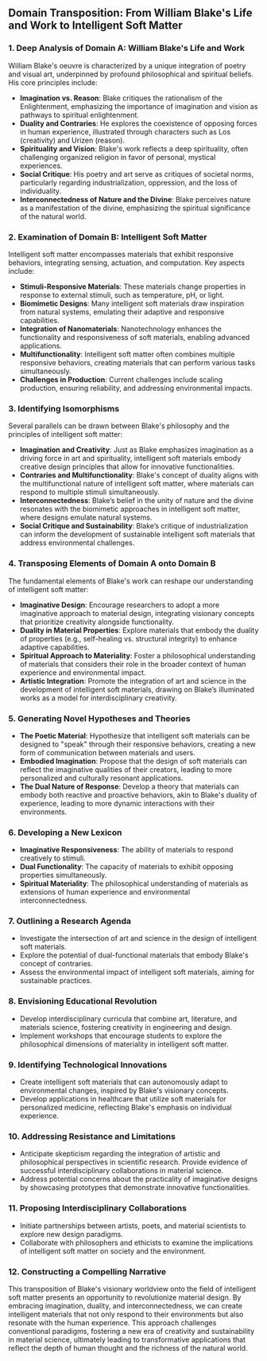 ## Domain Transposition: From William Blake's Life and Work to Intelligent Soft Matter

### 1. Deep Analysis of Domain A: William Blake's Life and Work

William Blake's oeuvre is characterized by a unique integration of poetry and visual art, underpinned by profound philosophical and spiritual beliefs. His core principles include:

- **Imagination vs. Reason**: Blake critiques the rationalism of the Enlightenment, emphasizing the importance of imagination and vision as pathways to spiritual enlightenment.
- **Duality and Contraries**: He explores the coexistence of opposing forces in human experience, illustrated through characters such as Los (creativity) and Urizen (reason).
- **Spirituality and Vision**: Blake's work reflects a deep spirituality, often challenging organized religion in favor of personal, mystical experiences.
- **Social Critique**: His poetry and art serve as critiques of societal norms, particularly regarding industrialization, oppression, and the loss of individuality.
- **Interconnectedness of Nature and the Divine**: Blake perceives nature as a manifestation of the divine, emphasizing the spiritual significance of the natural world.

### 2. Examination of Domain B: Intelligent Soft Matter

Intelligent soft matter encompasses materials that exhibit responsive behaviors, integrating sensing, actuation, and computation. Key aspects include:

- **Stimuli-Responsive Materials**: These materials change properties in response to external stimuli, such as temperature, pH, or light.
- **Biomimetic Designs**: Many intelligent soft materials draw inspiration from natural systems, emulating their adaptive and responsive capabilities.
- **Integration of Nanomaterials**: Nanotechnology enhances the functionality and responsiveness of soft materials, enabling advanced applications.
- **Multifunctionality**: Intelligent soft matter often combines multiple responsive behaviors, creating materials that can perform various tasks simultaneously.
- **Challenges in Production**: Current challenges include scaling production, ensuring reliability, and addressing environmental impacts.

### 3. Identifying Isomorphisms

Several parallels can be drawn between Blake's philosophy and the principles of intelligent soft matter:

- **Imagination and Creativity**: Just as Blake emphasizes imagination as a driving force in art and spirituality, intelligent soft materials embody creative design principles that allow for innovative functionalities.
- **Contraries and Multifunctionality**: Blake's concept of duality aligns with the multifunctional nature of intelligent soft matter, where materials can respond to multiple stimuli simultaneously.
- **Interconnectedness**: Blake’s belief in the unity of nature and the divine resonates with the biomimetic approaches in intelligent soft matter, where designs emulate natural systems.
- **Social Critique and Sustainability**: Blake’s critique of industrialization can inform the development of sustainable intelligent soft materials that address environmental challenges.

### 4. Transposing Elements of Domain A onto Domain B

The fundamental elements of Blake's work can reshape our understanding of intelligent soft matter:

- **Imaginative Design**: Encourage researchers to adopt a more imaginative approach to material design, integrating visionary concepts that prioritize creativity alongside functionality.
- **Duality in Material Properties**: Explore materials that embody the duality of properties (e.g., self-healing vs. structural integrity) to enhance adaptive capabilities.
- **Spiritual Approach to Materiality**: Foster a philosophical understanding of materials that considers their role in the broader context of human experience and environmental impact.
- **Artistic Integration**: Promote the integration of art and science in the development of intelligent soft materials, drawing on Blake’s illuminated works as a model for interdisciplinary creativity.

### 5. Generating Novel Hypotheses and Theories

- **The Poetic Material**: Hypothesize that intelligent soft materials can be designed to "speak" through their responsive behaviors, creating a new form of communication between materials and users.
- **Embodied Imagination**: Propose that the design of soft materials can reflect the imaginative qualities of their creators, leading to more personalized and culturally resonant applications.
- **The Dual Nature of Response**: Develop a theory that materials can embody both reactive and proactive behaviors, akin to Blake's duality of experience, leading to more dynamic interactions with their environments.

### 6. Developing a New Lexicon

- **Imaginative Responsiveness**: The ability of materials to respond creatively to stimuli.
- **Dual Functionality**: The capacity of materials to exhibit opposing properties simultaneously.
- **Spiritual Materiality**: The philosophical understanding of materials as extensions of human experience and environmental interconnectedness.

### 7. Outlining a Research Agenda

- Investigate the intersection of art and science in the design of intelligent soft materials.
- Explore the potential of dual-functional materials that embody Blake's concept of contraries.
- Assess the environmental impact of intelligent soft materials, aiming for sustainable practices.

### 8. Envisioning Educational Revolution

- Develop interdisciplinary curricula that combine art, literature, and materials science, fostering creativity in engineering and design.
- Implement workshops that encourage students to explore the philosophical dimensions of materiality in intelligent soft matter.

### 9. Identifying Technological Innovations

- Create intelligent soft materials that can autonomously adapt to environmental changes, inspired by Blake's visionary concepts.
- Develop applications in healthcare that utilize soft materials for personalized medicine, reflecting Blake's emphasis on individual experience.

### 10. Addressing Resistance and Limitations

- Anticipate skepticism regarding the integration of artistic and philosophical perspectives in scientific research. Provide evidence of successful interdisciplinary collaborations in material science.
- Address potential concerns about the practicality of imaginative designs by showcasing prototypes that demonstrate innovative functionalities.

### 11. Proposing Interdisciplinary Collaborations

- Initiate partnerships between artists, poets, and material scientists to explore new design paradigms.
- Collaborate with philosophers and ethicists to examine the implications of intelligent soft matter on society and the environment.

### 12. Constructing a Compelling Narrative

This transposition of Blake's visionary worldview onto the field of intelligent soft matter presents an opportunity to revolutionize material design. By embracing imagination, duality, and interconnectedness, we can create intelligent materials that not only respond to their environments but also resonate with the human experience. This approach challenges conventional paradigms, fostering a new era of creativity and sustainability in material science, ultimately leading to transformative applications that reflect the depth of human thought and the richness of the natural world.